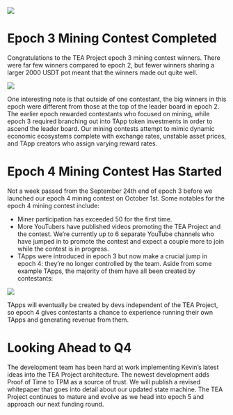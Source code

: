 ![](https://miro.medium.com/max/1400/1*uh1lr24r98pNaZRSgISkCQ.png)

# Epoch 3 Mining Contest Completed

Congratulations to the TEA Project epoch 3 mining contest winners. There were far few winners compared to epoch 2, but fewer winners sharing a larger 2000 USDT pot meant that the winners made out quite well.

![](https://miro.medium.com/max/4800/1*Ctg2EH_uAPcHRxak0c0gEw.png)

One interesting note is that outside of one contestant, the big winners in this epoch were different from those at the top of the leader board in epoch 2. The earlier epoch rewarded contestants who focused on mining, while epoch 3 required branching out into TApp token investments in order to ascend the leader board. Our mining contests attempt to mimic dynamic economic ecosystems complete with exchange rates, unstable asset prices, and TApp creators who assign varying reward rates.

# Epoch 4 Mining Contest Has Started

Not a week passed from the September 24th end of epoch 3 before we launched our epoch 4 mining contest on October 1st. Some notables for the epoch 4 mining contest include:

-   Miner participation has exceeded 50 for the first time.
-   More YouTubers have published videos promoting the TEA Project and the contest. We’re currently up to 6 separate YouTube channels who have jumped in to promote the contest and expect a couple more to join while the contest is in progress.
-   TApps were introduced in epoch 3 but now make a crucial jump in epoch 4: they’re no longer controlled by the team. Aside from some example TApps, the majority of them have all been created by contestants:

![](https://miro.medium.com/max/4800/1*SqDR5iI6QojuP0MOlevPqw.png)

TApps will eventually be created by devs independent of the TEA Project, so epoch 4 gives contestants a chance to experience running their own TApps and generating revenue from them.

# Looking Ahead to Q4

The development team has been hard at work implementing Kevin’s latest ideas into the TEA Project architecture. The newest development adds Proof of Time to TPM as a source of trust. We will publish a revised whitepaper that goes into detail about our updated state machine. The TEA Project continues to mature and evolve as we head into epoch 5 and approach our next funding round.